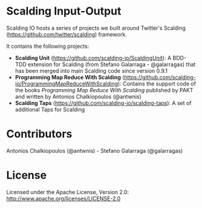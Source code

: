 Scalding Input-Output
=====================

Scalding IO hosts a series of projects we built around Twitter's Scalding (https://github.com/twitter/scalding) framework.

It contains the following projects:

* **Scalding Unit** (https://github.com/scalding-io/ScaldingUnit): A BDD-TDD extension for Scalding (from Stefano Galarraga - @galarragas) that has been merged into main Scalding code since version 0.9.1
* **Programming Map Reduce With Scalding** (https://github.com/scalding-io/ProgrammingMapReduceWithScalding): Contains the support code of the books *Programming Map Reduce With Scalding* published by PAKT and written by Antonios Chalkiopoulos (@antwnis)
* **Scalding Taps** (https://github.com/scalding-io/scalding-taps): A set of additional Taps for Scalding 


# Contributors

Antonios Chalkiopoulos (@antwnis) - Stefano Galarraga (@galarragas)

# License

Licensed under the Apache License, Version 2.0: http://www.apache.org/licenses/LICENSE-2.0
